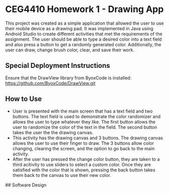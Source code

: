 # CEG4410 Homework 1 - Drawing App
This project was created as a simple application that allowed the user to use their mobile device as a drawing pad. It was implemented in Java using Android Studio to create different activities that met the requirements of the assignment. The user should be able to type a desired color into a text field and also press a button to get a randomly generated color. Additionally, the user can draw, change brush color, clear, and save their work. 

## Special Deployment Instructions
Ensure that the DrawView library from ByoxCode is installed: https://github.com/ByoxCode/DrawView.git

## How to Use
<ul>
  <li> User is presented with the main screen that has a text field and two buttons. The text field is used to demonstrate the color randomizer and allows the user to type whatever they like. The first button allows the user to randomize the color of the text in the field. The second button takes the user the the drawing canvas. </li>
  <li>This activity has the drawing canvas and 3 buttons. The drawing canvas allows the user to use their finger to draw. The 3 buttons allow color changing, clearing the screen, and the option to go back to the main activity. </li>
  <li>After the user has pressed the change color button, they are taken to a third acitivity to use sliders to select a custom color. Once they are satisfied with the color that is shown, pressing the back button takes them back to the canvas to use their new color. </li>
</ul>
## Software Design
